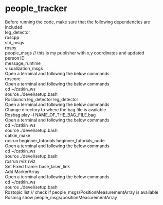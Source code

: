 # people_tracker
Before running the code, make sure that the following dependencies are included  
leg_detector  
roscpp  
std_msgs  
rospy  
people_msgs 	// this is my publisher with x,y coordinates and updated person ID  
message_runtime  
visualization_msgs  
Open a terminal and following the below commands  
roscore  
Open a terminal and following the below commands  
cd ~/catkin_ws  
source ./devel/setup.bash  
Roslaunch leg_detector leg_detector  
Open a terminal and following the below commands  
Change directory to where the bag file is available  
Rosbag play -l NAME_OF_THE_BAG_FILE.bag  
Open a terminal and following the below commands  
cd ~/catkin_ws  
source ./devel/setup.bash  
catkin_make  
rosrun beginner_tutorials beginner_tutorials_node  
Open a terminal and following the below commands  
cd ~/catkin_ws  
source ./devel/setup.bash  
rosrun rviz rviz  
Set Fixed frame: base_laser_link  
Add MarkerArray  
Open a terminal and following the below commands  
cd ~/catkin_ws  
source ./devel/setup.bash  
Rostopic list // check if people_msgs/PositionMeasurementArray is available  
Rosmsg show people_msgs/positionMeasurementArray  


